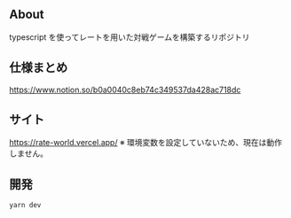 ## About

typescript を使ってレートを用いた対戦ゲームを構築するリポジトリ

## 仕様まとめ

https://www.notion.so/b0a0040c8eb74c349537da428ac718dc

## サイト

https://rate-world.vercel.app/
※ 環境変数を設定していないため、現在は動作しません。

## 開発

```
yarn dev
```
